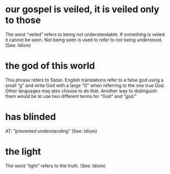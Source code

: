 #  our gospel is veiled, it is veiled only to those 
The word “veiled” refers to being not
understandable. If something is veiled it cannot be seen. Not being seen is used to refer
to not being understood. (See: Idiom)
#  the god of this world 
This phrase refers to Satan. English translations refer to a false
god using a small “g” and write God with a large “G” when referring to the one true God.
Other languages may also choose to do that. Another way to distinguish them would be
to use two different terms for “God” and “god.”
#  has blinded 
AT: “prevented understanding” (See: Idiom)
#  the light 
The word “light” refers to the truth. (See: Idiom)

